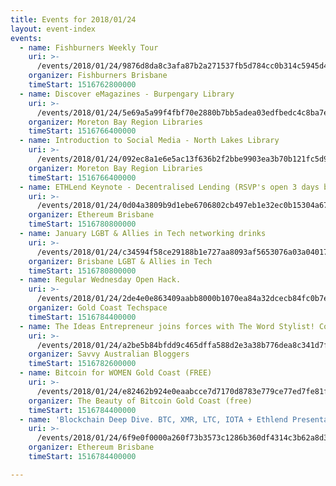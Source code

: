 ```yaml
---
title: Events for 2018/01/24
layout: event-index
events:
  - name: Fishburners Weekly Tour
    uri: >-
      /events/2018/01/24/9876d8da8c3afa87b2a271537fb5d784cc0b314c5945d46906f6ee8738d2a0fa
    organizer: Fishburners Brisbane
    timeStart: 1516762800000
  - name: Discover eMagazines - Burpengary Library
    uri: >-
      /events/2018/01/24/5e69a5a99f4fbf70e2880b7bb5adea03edfbedc4c8ba7ec324df29f96b15cfdc
    organizer: Moreton Bay Region Libraries
    timeStart: 1516766400000
  - name: Introduction to Social Media - North Lakes Library
    uri: >-
      /events/2018/01/24/092ec8a1e6e5ac13f636b2f2bbe9903ea3b70b121fc5d9e92679f10b48aa04ee
    organizer: Moreton Bay Region Libraries
    timeStart: 1516766400000
  - name: ETHLend Keynote - Decentralised Lending (RSVP's open 3 days before)
    uri: >-
      /events/2018/01/24/0d04a3809b9d1ebe6706802cb497eb1e32ec0b15304a67bb7882041ab311cf4b
    organizer: Ethereum Brisbane
    timeStart: 1516780800000
  - name: January LGBT & Allies in Tech networking drinks
    uri: >-
      /events/2018/01/24/c34594f58ce29188b1e727aa8093af5653076a03a040176ab4172c54e4a17cab
    organizer: Brisbane LGBT & Allies in Tech
    timeStart: 1516780800000
  - name: Regular Wednesday Open Hack.
    uri: >-
      /events/2018/01/24/2de4e0e863409aabb8000b1070ea84a32dcecb84fc0b7efef9ae4cf08b8c5297
    organizer: Gold Coast Techspace
    timeStart: 1516784400000
  - name: The Ideas Entrepreneur joins forces with The Word Stylist! Come and See...
    uri: >-
      /events/2018/01/24/a2be5b84bfdd9c465dffa588d2e3a38b776dea8c341d7f8fd26d4ea5f6bf025f
    organizer: Savvy Australian Bloggers
    timeStart: 1516782600000
  - name: Bitcoin for WOMEN Gold Coast (FREE)
    uri: >-
      /events/2018/01/24/e82462b924e0eaabcce7d7170d8783e779ce77ed7fe81f0862fdc14723645a62
    organizer: The Beauty of Bitcoin Gold Coast (free)
    timeStart: 1516784400000
  - name: 'Blockchain Deep Dive. BTC, XMR, LTC, IOTA + Ethlend Presentation'
    uri: >-
      /events/2018/01/24/6f9e0f0000a260f73b3573c1286b360df4314c3b62a8d3b67fc9e3eb586b873e
    organizer: Ethereum Brisbane
    timeStart: 1516784400000

---
```

